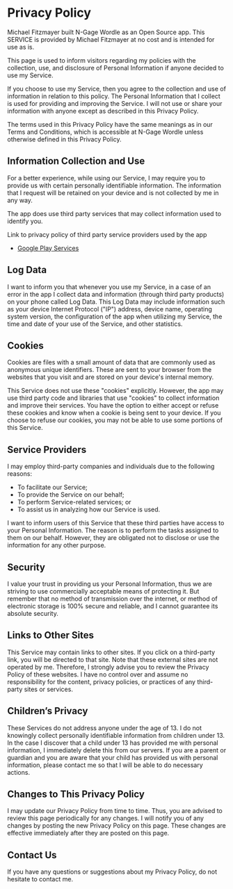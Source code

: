# Privacy Policy

Michael Fitzmayer built N-Gage Wordle as an Open Source app. This
SERVICE is provided by Michael Fitzmayer at no cost and is intended for
use as is.

This page is used to inform visitors regarding my policies with the
collection, use, and disclosure of Personal Information if anyone
decided to use my Service.

If you choose to use my Service, then you agree to the collection and
use of information in relation to this policy.  The Personal Information
that I collect is used for providing and improving the Service.  I will
not use or share your information with anyone except as described in
this Privacy Policy.

The terms used in this Privacy Policy have the same meanings as in our
Terms and Conditions, which is accessible at N-Gage Wordle unless
otherwise defined in this Privacy Policy.

## Information Collection and Use

For a better experience, while using our Service, I may require you to
provide us with certain personally identifiable information.  The
information that I request will be retained on your device and is not
collected by me in any way.

The app does use third party services that may collect information used
to identify you.

Link to privacy policy of third party service providers used by the app

* [Google Play Services](https://www.google.com/policies/privacy/)

## Log Data

I want to inform you that whenever you use my Service, in a case of an
error in the app I collect data and information (through third party
products) on your phone called Log Data.  This Log Data may include
information such as your device Internet Protocol ("IP") address, device
name, operating system version, the configuration of the app when
utilizing my Service, the time and date of your use of the Service, and
other statistics.

## Cookies

Cookies are files with a small amount of data that are commonly used as
anonymous unique identifiers.  These are sent to your browser from the
websites that you visit and are stored on your device's internal memory.

This Service does not use these "cookies" explicitly.  However, the app
may use third party code and libraries that use "cookies" to collect
information and improve their services.  You have the option to either
accept or refuse these cookies and know when a cookie is being sent to
your device. If you choose to refuse our cookies, you may not be able to
use some portions of this Service.

## Service Providers

I may employ third-party companies and individuals due to the following
reasons:

* To facilitate our Service;
* To provide the Service on our behalf;
* To perform Service-related services; or
* To assist us in analyzing how our Service is used.

I want to inform users of this Service that these third parties have
access to your Personal Information.  The reason is to perform the tasks
assigned to them on our behalf.  However, they are obligated not to
disclose or use the information for any other purpose.

## Security

I value your trust in providing us your Personal Information, thus we
are striving to use commercially acceptable means of protecting it.  But
remember that no method of transmission over the internet, or method of
electronic storage is 100% secure and reliable, and I cannot guarantee
its absolute security.

## Links to Other Sites

This Service may contain links to other sites.  If you click on a
third-party link, you will be directed to that site.  Note that these
external sites are not operated by me.  Therefore, I strongly advise you
to review the Privacy Policy of these websites.  I have no control over
and assume no responsibility for the content, privacy policies, or
practices of any third-party sites or services.

## Children’s Privacy

These Services do not address anyone under the age of 13.  I do not
knowingly collect personally identifiable information from children
under 13.  In the case I discover that a child under 13 has provided me
with personal information, I immediately delete this from our servers.
If you are a parent or guardian and you are aware that your child has
provided us with personal information, please contact me so that I will
be able to do necessary actions.

## Changes to This Privacy Policy

I may update our Privacy Policy from time to time.  Thus, you are
advised to review this page periodically for any changes.  I will notify
you of any changes by posting the new Privacy Policy on this page.
These changes are effective immediately after they are posted on this
page.

## Contact Us

If you have any questions or suggestions about my Privacy Policy, do not
hesitate to contact me.
